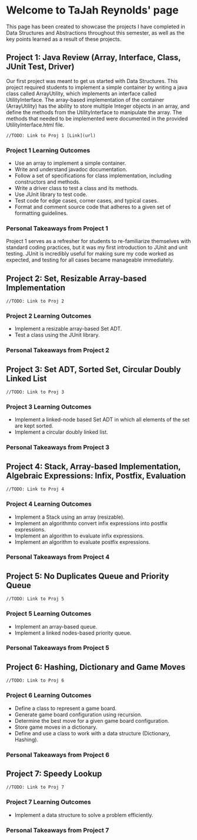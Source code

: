 # Welcome to TaJah Reynolds' page

This page has been created to showcase the projects I have completed in Data Structures and Abstractions throughout this semester, as well as the key points learned as a result of these projects.

## Project 1: Java Review (Array, Interface, Class, JUnit Test, Driver)

Our first project was meant to get us started with Data Structures. This project required students to implement a simple container by writing a java class called ArrayUtility, which implements an interface called UtilityInterface. The array-based implementation of the container (ArrayUtility) has the ability to store multiple Integer objects in an array, and define the methods from the UtilityInterface to manipulate the array. The methods that needed to be implemented were documented in the provided UtilityInterface.html file.

```//TODO: Link to Proj 1 [Link](url)```

### Project 1 Learning Outcomes

- Use an array to implement a simple container.
- Write and understand javadoc documentation.
- Follow a set of specifications for class implementation, including constructors and methods.
- Write a driver class to test a class and its methods.
- Use JUnit library to test code.
- Test code for edge cases, corner cases, and typical cases.
- Format and comment source code that adheres to a given set of formatting guidelines.

### Personal Takeaways from Project 1

Project 1 serves as a refresher for students to re-familiarize themselves with standard coding practices, but it was my first introduction to JUnit and unit testing. JUnit is incredibly useful for making sure my code worked as expected, and testing for all cases became manageable immediately.

## Project 2: Set, Resizable Array-based Implementation

```//TODO: Link to Proj 2```

### Project 2 Learning Outcomes

- Implement a resizable array-based Set ADT.
- Test a class using the JUnit library.

### Personal Takeaways from Project 2

## Project 3: Set ADT, Sorted Set, Circular Doubly Linked List

```//TODO: Link to Proj 3```

### Project 3 Learning Outcomes

- Implement a linked-node based Set ADT in which all elements of the set are kept sorted.
- Implement a circular doubly linked list.

### Personal Takeaways from Project 3

## Project 4: Stack, Array-based Implementation, Algebraic Expressions: Infix, Postfix, Evaluation

```//TODO: Link to Proj 4```

### Project 4 Learning Outcomes

- Implement a Stack using an array (resizable).
- Implement an algorithmto convert infix expressions into postfix expressions.
- Implement an algorithm to evaluate infix expressions.
- Implement an algorithm to evaluate postfix expressions.

### Personal Takeaways from Project 4

## Project 5: No Duplicates Queue and Priority Queue

```//TODO: Link to Proj 5```

### Project 5 Learning Outcomes

- Implement an array-based queue.
- Implement a linked nodes-based priority queue.

### Personal Takeaways from Project 5

## Project 6: Hashing, Dictionary and Game Moves

```//TODO: Link to Proj 6```

### Project 6 Learning Outcomes

- Define a class to represent a game board.
- Generate game board configuration using recursion.
- Determine the best move for a given game board configuration.
- Store game moves in a dictionary.
- Define and use a class to work with a data structure (Dictionary, Hashing).

### Personal Takeaways from Project 6

## Project 7: Speedy Lookup

```//TODO: Link to Proj 7```

### Project 7 Learning Outcomes

- Implement a data structure to solve a problem efficiently.

### Personal Takeaways from Project 7
